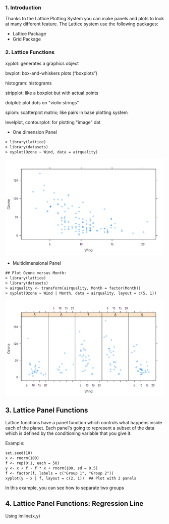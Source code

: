 ### 1. Introduction

Thanks to the Lattice Plotting System you can make panels and plots to look at many different feature. The Lattice system use the following packages:
- Lattice Package
- Grid Package

### 2. Lattice Functions

xyplot: generates a graphics object

bwplot: box-and-whiskers plots (“boxplots”)

histogram: histograms

stripplot: like a boxplot but with actual points

dotplot: plot dots on "violin strings"

splom: scatterplot matrix; like pairs in base plotting system

levelplot, contourplot: for plotting "image" dat

- One dimension Panel
```[R]
> library(lattice)
> library(datasets)
> xyplot(Ozone ~ Wind, data = airquality)
```
![Alt text](https://github.com/MGoodche/datasciencecoursera/blob/master/ExploratoryDataAnalysis/Plots/plot2.png?raw=true)

- Multidimensional Panel

```[R]
## Plot Ozone versus Month:
> library(lattice)
> library(datasets)
> airquality <- transform(airquality, Month = factor(Month))
> xyplot(Ozone ~ Wind | Month, data = airquality, layout = c(5, 1))
```
![Alt text](https://github.com/MGoodche/datasciencecoursera/blob/master/ExploratoryDataAnalysis/Plots/plot1.png?raw=true)

## 3. Lattice Panel Functions

Lattice functions have a panel function which controls what happens inside each of the planet. Each panel's going to represent a subset of the data which is defined by the conditioning variable that you give it.

Example:
```[R]
set.seed(10)
x <- rnorm(100)
f <- rep(0:1, each = 50)
y <- x + f - f * x + rnorm(100, sd = 0.5)
f <- factor(f, labels = c("Group 1", "Group 2"))
xyplot(y ~ x | f, layout = c(2, 1))  ## Plot with 2 panels
```
In this example, you can see how to separate two groups

## 4. Lattice Panel Functions: Regression Line

Using lmline(x,y)


